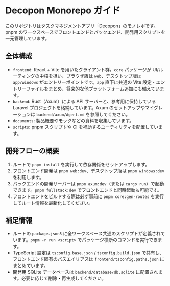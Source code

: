 # Decopon Monorepo ガイド

このリポジトリはタスクマネジメントアプリ「Decopon」のモノレポです。pnpm のワークスペースでフロントエンドとバックエンド、開発用スクリプトを一元管理しています。

## 全体構成
- `frontend`: React + Vite を用いたクライアント群。`core` パッケージが UI/ルーティングの中核を担い、ブラウザ版は `web`、デスクトップ版は `app/windows` がエントリーポイントです。`app` 直下に共通の Vite 設定・エントリーファイルをまとめ、将来的な他プラットフォーム追加にも備えています。
- `backend`: Rust（Axum）による API サーバーと、参考用に保持している Laravel プロジェクトを格納しています。Axum のセットアップやマイグレーションは `backend/axum/Agent.md` を参照してください。
- `documents`: 製品概要やモックなどの資料を収集しています。
- `scripts`: pnpm スクリプトや CI を補助するユーティリティを配置しています。

## 開発フローの概要
1. ルートで `pnpm install` を実行して依存関係をセットアップします。
2. フロントエンド開発は `pnpm web:dev`、デスクトップ版は `pnpm windows:dev` を利用します。
3. バックエンドの開発サーバーは `pnpm axum:dev`（または `cargo run`）で起動できます。`pnpm fullstack:dev` でフロントエンドと同時起動も可能です。
4. フロントエンドをビルドする際は必ず事前に `pnpm core:gen-routes` を実行してルート情報を最新化してください。

## 補足情報
- ルートの `package.json5` に全ワークスペース共通のスクリプトが定義されています。`pnpm -r run <script>` でパッケージ横断のコマンドを実行できます。
- TypeScript 設定は `tsconfig.base.json` / `tsconfig.build.json` で共有し、フロントエンド固有のパスエイリアスは `frontend/tsconfig.paths.json` にまとめています。
- 開発用 SQLite データベースは `backend/database/db.sqlite` に配置されます。必要に応じて削除・再生成してください。
